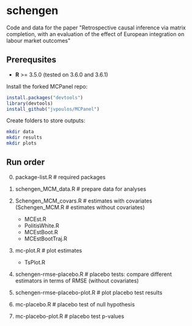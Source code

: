 # schengen
Code and data for the paper "Retrospective causal inference via matrix completion, with an evaluation of the effect of European integration on labour market outcomes"

Prerequsites
------

* **R** >= 3.5.0 (tested on 3.6.0 and 3.6.1)

Install the forked MCPanel repo:
```R
install.packages("devtools")
library(devtools) 
install_github("jvpoulos/MCPanel")
```

Create folders to store outputs:

```bash
mkdir data
mkdir results
mkdir plots
```

Run order
------

0. package-list.R # required packages
1. schengen_MCM_data.R # prepare data for analyses
2. Schengen_MCM_covars.R # estimates with covariates 
  (Schengen_MCM.R # estimates without covariates)
	* MCEst.R
	* PolitisWhite.R
	* MCEstBoot.R
	* MCEstBootTraj.R

3. mc-plot.R # plot estimates
	* TsPlot.R

4. schengen-rmse-placebo.R # placebo tests: compare different estimators in terms of RMSE (without covariates)
5. schengen-rmse-placebo-plot.R  # plot placebo test results

6. mc-placebo.R # placebo test of null hypothesis
7. mc-placebo-plot.R # placebo test p-values